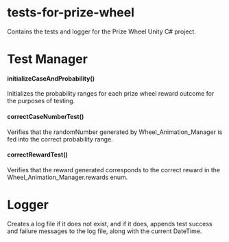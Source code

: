 # tests-for-prize-wheel
Contains the tests and logger for the Prize Wheel Unity C# project.

# Test Manager
#### initializeCaseAndProbability()
Initializes the probability ranges for each prize wheel reward outcome for the purposes of testing.

#### correctCaseNumberTest()
Verifies that the randomNumber generated by Wheel_Animation_Manager is fed into the correct probability range.

#### correctRewardTest()
Verifies that the reward generated corresponds to the correct reward in the Wheel_Animation_Manager.rewards enum.

# Logger
Creates a log file if it does not exist, and if it does, appends test success and failure messages to the log file, along with the current DateTime.
